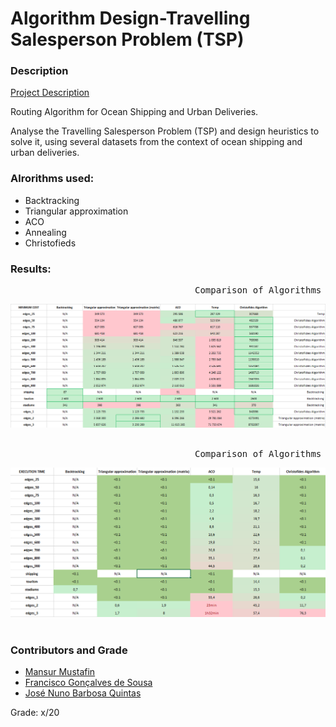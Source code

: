 # Algorithm Design-Travelling Salesperson Problem (TSP)

### Description

[Project Description]()

Routing Algorithm for Ocean Shipping and Urban Deliveries. <br>

Analyse the Travelling Salesperson Problem (TSP) and design heuristics to solve it, using several datasets from the context of ocean shipping and urban deliveries. 

### Alrorithms used:
* Backtracking 
* Triangular approximation
* ACO
* Annealing
* Christofieds

### Results:

 <pre>                                   Comparison of Algorithms and their Minimum Cost      </pre>       
![img](img/costs.png)
&nbsp;
 <pre>                                   Comparison of Algorithms and their Execution Times      </pre>       
![img](img/times.png)
&nbsp;



### Contributors and Grade

* [Mansur Mustafin](https://github.com/Mansur-Mustafin) 
* [Francisco Gonçalves de Sousa](https://github.com/FranciscoS0usa)
* [José Nuno Barbosa Quintas](https://github.com/JoseQuintas2021)

Grade: x/20
